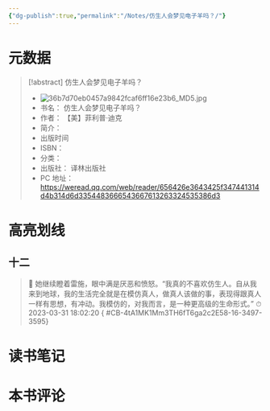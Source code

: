 ```yaml
---
{"dg-publish":true,"permalink":"/Notes/仿生人会梦见电子羊吗？/"}
---
```



# 元数据

> [!abstract] 仿生人会梦见电子羊吗？
> - ![36b7d70eb0457a9842fcaf6ff16e23b6_MD5.jpg](/img/user/Attachments/36b7d70eb0457a9842fcaf6ff16e23b6_MD5.jpg)
> - 书名： 仿生人会梦见电子羊吗？
> - 作者： 【美】菲利普·迪克
> - 简介：
> - 出版时间
> - ISBN：
> - 分类：
> - 出版社： 译林出版社
> - PC 地址：https://weread.qq.com/web/reader/656426e3643425f347441314d4b314d6d3354483666543667613263324535386d3

# 高亮划线

## 十二

> 📌 她继续瞪着雷施，眼中满是厌恶和愤怒。“我真的不喜欢仿生人。自从我来到地球，我的生活完全就是在模仿真人，做真人该做的事，表现得跟真人一样有思想，有冲动。我模仿的，对我而言，是一种更高级的生命形式。”
> ⏱ 2023-03-31 18:02:20
{ #CB-4tA1MK1Mm3TH6fT6ga2c2E58-16-3497-3595}


# 读书笔记

# 本书评论
